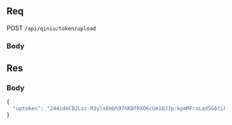 ## Req

POST `/api/qiniu/token/upload`

### Body



## Res
### Body
```js
{
  "uptoken": "244idmCB2Lsc-R3ylxEmbh97hKBfRXO6cUm1QJJp:kpmMFroLaXSG6tLhTU5y6IXpLbk=:eyJzY29wZSI6InVzZXJ1cGxvYWQiLCJkZWFkbGluZSI6MTQzNjk1NTkxMX0="
}
```
